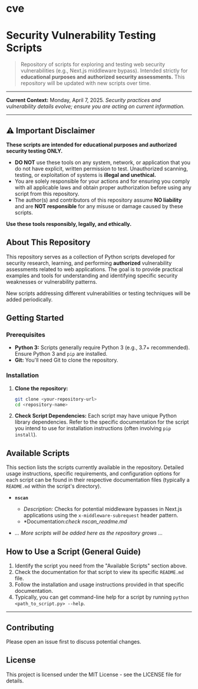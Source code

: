 # cve
# Security Vulnerability Testing Scripts

> Repository of scripts for exploring and testing web security vulnerabilities (e.g., Next.js middleware bypass). Intended strictly for **educational purposes and authorized security assessments.** This repository will be updated with new scripts over time.

---

**Current Context:** Monday, April 7, 2025. *Security practices and vulnerability details evolve; ensure you are acting on current information.*

---

## ⚠️ Important Disclaimer

**These scripts are intended for educational purposes and authorized security testing ONLY.**

* **DO NOT** use these tools on any system, network, or application that you do not have explicit, written permission to test. Unauthorized scanning, testing, or exploitation of systems is **illegal and unethical.**
* You are solely responsible for your actions and for ensuring you comply with all applicable laws and obtain proper authorization before using any script from this repository.
* The author(s) and contributors of this repository assume **NO liability** and are **NOT responsible** for any misuse or damage caused by these scripts.

**Use these tools responsibly, legally, and ethically.**

## About This Repository

This repository serves as a collection of Python scripts developed for security research, learning, and performing **authorized** vulnerability assessments related to web applications. The goal is to provide practical examples and tools for understanding and identifying specific security weaknesses or vulnerability patterns.

New scripts addressing different vulnerabilities or testing techniques will be added periodically.

## Getting Started

### Prerequisites

* **Python 3:** Scripts generally require Python 3 (e.g., 3.7+ recommended). Ensure Python 3 and `pip` are installed.
* **Git:** You'll need Git to clone the repository.

### Installation

1.  **Clone the repository:**
    ```bash
    git clone <your-repository-url>
    cd <repository-name>
    ```
2.  **Check Script Dependencies:** Each script may have unique Python library dependencies. Refer to the specific documentation for the script you intend to use for installation instructions (often involving `pip install`).

## Available Scripts

This section lists the scripts currently available in the repository. Detailed usage instructions, specific requirements, and configuration options for each script can be found in their respective documentation files (typically a `README.md` within the script's directory).

* **`nscan`**
    * *Description:* Checks for potential middleware bypasses in Next.js applications using the `x-middleware-subrequest` header pattern.
    * *Documentation:*check nscan_readme.md* 

* *... More scripts will be added here as the repository grows ...*

## How to Use a Script (General Guide)

1.  Identify the script you need from the "Available Scripts" section above.
2.  Check the documentation for that script to view its specific `README.md` file.
3.  Follow the installation and usage instructions provided in that specific documentation.
4.  Typically, you can get command-line help for a script by running `python <path_to_script.py> --help`.

---

## Contributing

Please open an issue first to discuss potential changes.

## License

This project is licensed under the MIT License - see the LICENSE file for details.
